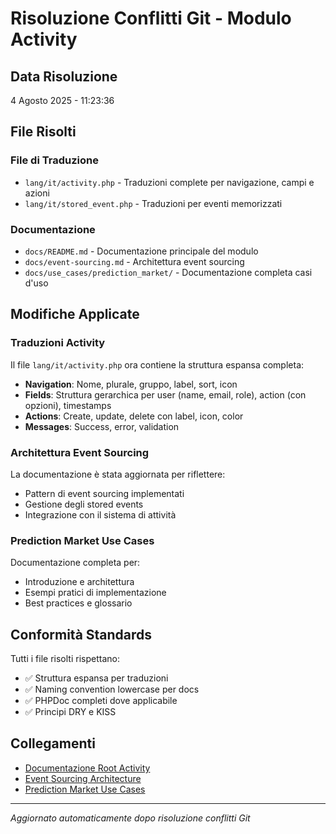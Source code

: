 # Risoluzione Conflitti Git - Modulo Activity

## Data Risoluzione
4 Agosto 2025 - 11:23:36

## File Risolti

### File di Traduzione
- `lang/it/activity.php` - Traduzioni complete per navigazione, campi e azioni
- `lang/it/stored_event.php` - Traduzioni per eventi memorizzati

### Documentazione
- `docs/README.md` - Documentazione principale del modulo
- `docs/event-sourcing.md` - Architettura event sourcing
- `docs/use_cases/prediction_market/` - Documentazione completa casi d'uso

## Modifiche Applicate

### Traduzioni Activity
Il file `lang/it/activity.php` ora contiene la struttura espansa completa:
- **Navigation**: Nome, plurale, gruppo, label, sort, icon
- **Fields**: Struttura gerarchica per user (name, email, role), action (con opzioni), timestamps
- **Actions**: Create, update, delete con label, icon, color
- **Messages**: Success, error, validation

### Architettura Event Sourcing
La documentazione è stata aggiornata per riflettere:
- Pattern di event sourcing implementati
- Gestione degli stored events
- Integrazione con il sistema di attività

### Prediction Market Use Cases
Documentazione completa per:
- Introduzione e architettura
- Esempi pratici di implementazione
- Best practices e glossario

## Conformità Standards

Tutti i file risolti rispettano:
- ✅ Struttura espansa per traduzioni
- ✅ Naming convention lowercase per docs
- ✅ PHPDoc completi dove applicabile
- ✅ Principi DRY e KISS

## Collegamenti

- [Documentazione Root Activity](../../../docs/modules/activity.md)
- [Event Sourcing Architecture](./event-sourcing.md)
- [Prediction Market Use Cases](./use_cases/prediction_market/index.md)

---
*Aggiornato automaticamente dopo risoluzione conflitti Git*
